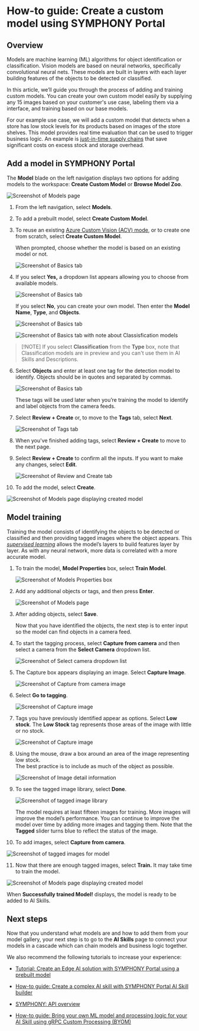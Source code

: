 # How-to guide: Create a custom model using SYMPHONY Portal

## Overview

Models are machine learning (ML) algorithms for object identification or classification. Vision models are based on neural networks, specifically convolutional neural nets. These models are built in layers with each layer building features of the objects to be detected or classified.

In this article, we’ll guide you through the process of adding and training custom models. You can create your own custom model easily by supplying any 15 images based on your customer's use case, labeling them via a interface, and training based on our base models.

For our example use case, we will add a custom model that detects when a store has low stock levels for its products based on images of the store shelves. This model provides real time evaluation that can be used to trigger business logic. An example is [just-in-time supply chains](https://www.liveabout.com/just-in-time-jit-2221262#:\~:text=A%20just%2Din%2Dtime%20supply%20chain%20is%20one%20that%20moves%20synchronized%20with%20the%20subsequent%20operations) that save significant costs on excess stock and storage overhead.

## Add a model in SYMPHONY Portal

The **Model** blade on the left navigation displays two options for adding models to the workspace: **Create Custom Model** or **Browse Model Zoo**.

![Screenshot of Models page](./media/1764311277118aee1939d3d6de71a70c.png)

1.  From the left navigation, select **Models**.
2.  To add a prebuilt model, select **Create Custom Model**.
3.  To reuse an existing [Azure Custom Vision (ACV) mode](https://docs.microsoft.com/en-us/azure/cognitive-services/custom-vision-service/overview), or to create one from scratch, select **Create Custom Model**.

    When prompted, choose whether the model is based on an existing model or not.

    ![Screenshot of Basics tab](./media/b835ebaaf679f77b65ea469bdf8d346a.png)

4.  If you select **Yes,** a dropdown list appears allowing you to choose from available models.

    ![Screenshot of Basics tab](./media/213d25b05e45e2786acbc49403b7bc5b.png)

    If you select **No**, you can create your own model. Then enter the **Model Name**, **Type**, and **Objects**.

    ![Screenshot of Basics tab](./media/47e4b4825eca44d66ef76dd5e54bc220.png)

    ![Screenshot of Basics tab with note about Classisfication models](./media/326cfc9977c999eb763901c3920b7f7d.png)

> [!NOTE] If you select **Classification** from the **Type** box, note that Classification models are in preview and you can't use them in AI Skills and Descriptions.
> 

6.  Select **Objects** and enter at least one tag for the detection model to identify. Objects should be in quotes and separated by commas.

    ![Screenshot of Basics tab](./media/ce1cc6e2e3dd4846f6ae958051c39511.png)

    These tags will be used later when you’re training the model to identify and label objects from the camera feeds.

7.  Select **Review + Create** or, to move to the **Tags** tab, select **Next**.

    ![Screenshot of Tags tab](./media/efdff115ebd1ac5988e09d7cd1aefac2.png)

8.  When you've finished adding tags, select **Review + Create** to move to the next page.

9.  Select **Review + Create** to confirm all the inputs. If you want to make any changes, select **Edit**.

    ![Screenshot of Review and Create tab](./media/bf00a8ace64970c3da335b4660153f77.png)

10.  To add the model, select **Create**.

![Screenshot of Models page displaying created model](./media/63c9948df94ad9329d4bc21f1ed04780.png)

## Model training

Training the model consists of identifying the objects to be detected or classified and then providing tagged images where the object appears. This [*supervised learning*](https://docs.microsoft.com/en-us/learn/modules/introduction-to-classical-machine-learning/) allows the model’s layers to build features layer by layer. As with any neural network, more data is correlated with a more accurate model.

1.  To train the model, **Model Properties** box, select **Train Model**.

    ![Screenshot of Models Properties box](./media/c552f72443fc4ba9df09f7b3ba47a0c4.png)

2.  Add any additional objects or tags, and then press **Enter**.

    ![Screenshot of Models page](./media/4c990c318622c694306b8c2421a0218b.png)

3.  After adding objects, select **Save**.

    Now that you have identified the objects, the next step is to enter input so the model can find objects in a camera feed.

4.  To start the tagging process, select **Capture from camera** and then select a camera from the **Select Camera** dropdown list.

    ![Screenshot of Select camera dropdown list](./media/e2250059b66fb4ba00db0709e45081d8-1.png)

5.  The Capture box appears displaying an image. Select **Capture Image**.  
    
    ![Screenshot of Capture from camera image](./media/e2250059b66fb4ba00db0709e45081d8.png)

6.  Select **Go to tagging**.

    ![Screenshot of Capture image](./media/2cd7bb47072416fae27893e9ac52c07c.png)

7.  Tags you have previously identified appear as options. Select **Low stock**. The **Low Stock** tag represents those areas of the image with little or no stock.

    ![Screenshot of Capture image](./media/e58489f222cc1130967db12b2ff090a0.png)

8.  Using the mouse, draw a box around an area of the image representing low stock.   
    The best practice is to include as much of the object as possible.

    ![Screenshot of Image detail information](./media/9b531aa2141135ca3d8e6e153f81623c.png)

9.  To see the tagged image library, select **Done**.

    ![Screenshot of tagged image library](./media/7cb3690038117d24797fb2307ea32f23.png)

    The model requires at least fifteen images for training. More images will improve the model’s performance. You can continue to improve the model over time by adding more images and tagging them. Note that the **Tagged** slider turns blue to reflect the status of the image.

10.  To add images, select **Capture from camera**.

![Screenshot of tagged images for model](./media/2041854d4094a8f5dfc0039a29ac8356.png)

11.  Now that there are enough tagged images, select **Train.** It may take time to train the model.

![Screenshot of Models page displaying created model](./media/47a0517359d08420236a0b5745e0b3ba.png)

When **Successfully trained Model!** displays, the model is ready to be added to AI Skills.

## Next steps

Now that you understand what models are and how to add them from your model gallery, your next step is to go to the **AI Skills** page to connect your models in a cascade which can chain models and business logic together.

We also recommend the following tutorials to increase your experience:

- [Tutorial: Create an Edge AI solution with SYMPHONY Portal using a prebuilt model](/docs/tutorial/Tutorial-Create-an-Edge-AI-solution-with-KubeAI-Application-Nucleus-for-edge-Portal)

- [How-to guide: Create a complex AI skill with SYMPHONY Portal AI Skill builder](/docs/tutorial/Create-a-complex-AI-skill.md)
- [SYMPHONY: API overview](/docs/api/README.md)
- [How-to guide: Bring your own ML model and processing logic for your AI Skill using gRPC Custom Processing (BYOM)](/docs/tutorial/How-to-BYOM.md)